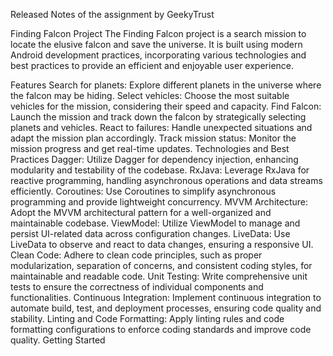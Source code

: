 Released Notes of the assignment by GeekyTrust

Finding Falcon Project
The Finding Falcon project is a search mission to locate the elusive falcon and save the universe. It is built using modern Android development practices, incorporating various technologies and best practices to provide an efficient and enjoyable user experience.

Features
Search for planets: Explore different planets in the universe where the falcon may be hiding.
Select vehicles: Choose the most suitable vehicles for the mission, considering their speed and capacity.
Find Falcon: Launch the mission and track down the falcon by strategically selecting planets and vehicles.
React to failures: Handle unexpected situations and adapt the mission plan accordingly.
Track mission status: Monitor the mission progress and get real-time updates.
Technologies and Best Practices
Dagger: Utilize Dagger for dependency injection, enhancing modularity and testability of the codebase.
RxJava: Leverage RxJava for reactive programming, handling asynchronous operations and data streams efficiently.
Coroutines: Use Coroutines to simplify asynchronous programming and provide lightweight concurrency.
MVVM Architecture: Adopt the MVVM architectural pattern for a well-organized and maintainable codebase.
ViewModel: Utilize ViewModel to manage and persist UI-related data across configuration changes.
LiveData: Use LiveData to observe and react to data changes, ensuring a responsive UI.
Clean Code: Adhere to clean code principles, such as proper modularization, separation of concerns, and consistent coding styles, for maintainable and readable code.
Unit Testing: Write comprehensive unit tests to ensure the correctness of individual components and functionalities.
Continuous Integration: Implement continuous integration to automate build, test, and deployment processes, ensuring code quality and stability.
Linting and Code Formatting: Apply linting rules and code formatting configurations to enforce coding standards and improve code quality.
Getting Started
